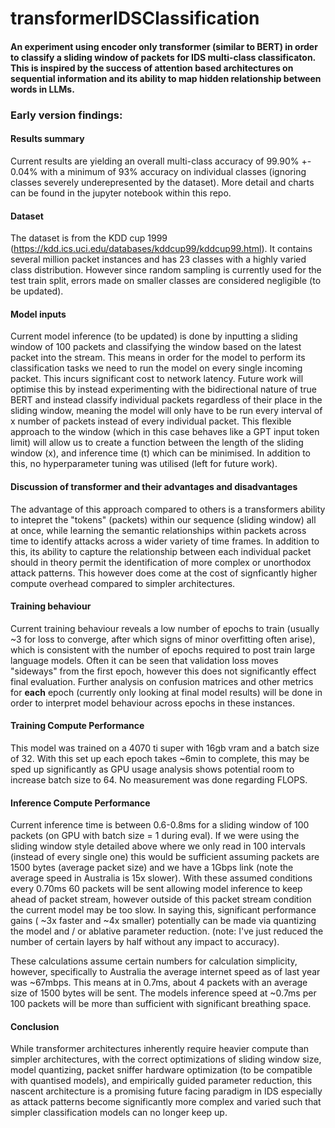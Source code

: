 # transformerIDSClassification
#### An experiment using encoder only transformer (similar to BERT) in order to classify a sliding window of packets for IDS multi-class classificaton. This is inspired by the success of attention based architectures on sequential information and its ability to map hidden relationship between words in LLMs.

### Early version findings:

#### Results summary
Current results are yielding an overall multi-class accuracy of 99.90% +- 0.04% with a minimum of 93% accuracy on individual classes (ignoring classes severely underepresented by the dataset). More detail and charts can be found in the jupyter notebook within this repo.

#### Dataset
The dataset is from the KDD cup 1999 (https://kdd.ics.uci.edu/databases/kddcup99/kddcup99.html). It contains several million packet instances and has 23 classes with a highly varied class distribution. However since random sampling is currently used for the test train split, errors made on smaller classes are considered negligible (to be updated).

#### Model inputs
Current model inference (to be updated) is done by inputting a sliding window of 100 packets and classifying the window based on the latest packet into the stream. This means in order for the model to perform its classification tasks we need to run the model on every single incoming packet. This incurs significant cost to network latency. Future work will optimise this by instead experimenting with the bidirectional nature of true BERT and instead classify individual packets regardless of their place in the sliding window, meaning the model will only have to be run every interval of x number of packets instead of every individual packet. This flexible approach to the window (which in this case behaves like a GPT input token limit) will allow us to create a function between the length of the sliding window (x), and inference time (t) which can be minimised. In addition to this, no hyperparameter tuning was utilised (left for future work).

#### Discussion of transformer and their advantages and disadvantages
The advantage of this approach compared to others is a transformers ability to intepret the "tokens" (packets) within our sequence (sliding window) all at once, while learning the semantic relationships within packets across time to identify attacks across a wider variety of time frames. In addition to this, its ability to capture the relationship between each individual packet should in theory permit the identification of more complex or unorthodox attack patterns. This however does come at the cost of signficantly higher compute overhead compared to simpler architectures.

#### Training behaviour
Current training behaviour reveals a low number of epochs to train (usually ~3 for loss to converge, after which signs of minor overfitting often arise), which is consistent with the number of epochs required to post train large language models. Often it can be seen that validation loss moves "sideways" from the first epoch, however this does not significantly effect final evaluation. Further analysis on confusion matrices and other metrics for **each** epoch (currently only looking at final model results) will be done in order to interpret model behaviour across epochs in these instances. 

#### Training Compute Performance
This model was trained on a 4070 ti super with 16gb vram and a batch size of 32. With this set up each epoch takes ~6min to complete, this may be sped up significantly as GPU usage analysis shows potential room to increase batch size to 64. No measurement was done regarding FLOPS.

#### Inference Compute Performance
Current inference time is between 0.6-0.8ms for a sliding window of 100 packets (on GPU with batch size = 1 during eval). If we were using the sliding window style detailed above where we only read in 100 intervals (instead of every single one) this would be sufficient assuming packets are 1500 bytes (average packet size) and we have a 1Gbps link (note the average speed in Australia is 15x slower). With these assumed conditions every 0.70ms 60 packets will be sent allowing model inference to keep ahead of packet stream, however outside of this packet stream condition the current model may be too slow. In saying this, significant performance gains ( ~3x faster and ~4x smaller) potentially can be made via quantizing the model and / or ablative parameter reduction. (note: I've just reduced the number of certain layers by half without any impact to accuracy).

These calculations assume certain numbers for calculation simplicity, however, specifically to Australia the average internet speed as of last year was ~67mbps. This means at in 0.7ms, about 4 packets with an average size of 1500 bytes will be sent. The models inference speed at ~0.7ms per 100 packets will be more than sufficient with significant breathing space.

#### Conclusion
While transformer architectures inherently require heavier compute than simpler architectures, with the correct optimizations of sliding window size, model quantizing, packet sniffer hardware optimization (to be compatible with quantised models), and empirically guided parameter reduction, this nascent architecture is a promising future facing paradigm in IDS especially as attack patterns become significantly more complex and varied such that simpler classification models can no longer keep up. 
